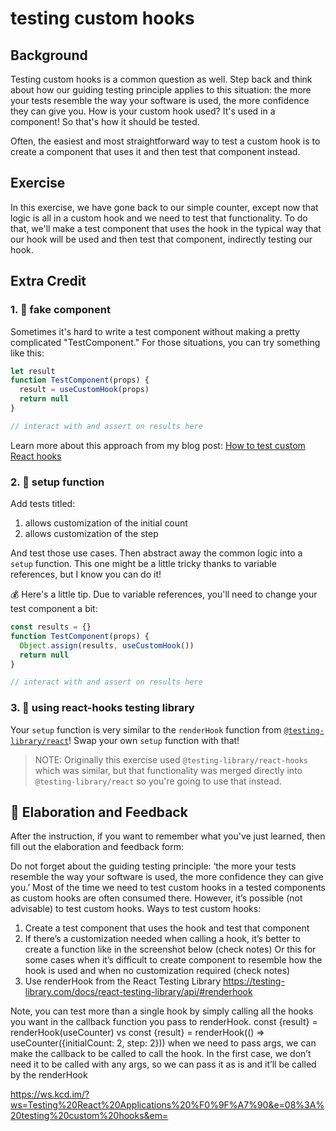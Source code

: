 # testing custom hooks

## Background

Testing custom hooks is a common question as well. Step back and think about how
our guiding testing principle applies to this situation: the more your tests
resemble the way your software is used, the more confidence they can give you.
How is your custom hook used? It's used in a component! So that's how it should
be tested.

Often, the easiest and most straightforward way to test a custom hook is to
create a component that uses it and then test that component instead.

## Exercise

In this exercise, we have gone back to our simple counter, except now that logic
is all in a custom hook and we need to test that functionality. To do that,
we'll make a test component that uses the hook in the typical way that our hook
will be used and then test that component, indirectly testing our hook.

## Extra Credit

### 1. 💯 fake component

Sometimes it's hard to write a test component without making a pretty
complicated "TestComponent." For those situations, you can try something like
this:

```javascript
let result
function TestComponent(props) {
  result = useCustomHook(props)
  return null
}

// interact with and assert on results here
```

Learn more about this approach from my blog post:
[How to test custom React hooks](https://kentcdodds.com/blog/how-to-test-custom-react-hooks)

### 2. 💯 setup function

Add tests titled:

1. allows customization of the initial count
2. allows customization of the step

And test those use cases. Then abstract away the common logic into a `setup`
function. This one might be a little tricky thanks to variable references, but I
know you can do it!

💰 Here's a little tip. Due to variable references, you'll need to change your
test component a bit:

```javascript
const results = {}
function TestComponent(props) {
  Object.assign(results, useCustomHook())
  return null
}

// interact with and assert on results here
```

### 3. 💯 using react-hooks testing library

Your `setup` function is very similar to the `renderHook` function from
[`@testing-library/react`](https://github.com/testing-library/react-testing-library)!
Swap your own `setup` function with that!

> NOTE: Originally this exercise used `@testing-library/react-hooks` which was
> similar, but that functionality was merged directly into
> `@testing-library/react` so you're going to use that instead.

## 🦉 Elaboration and Feedback

After the instruction, if you want to remember what you've just learned, then
fill out the elaboration and feedback form:

Do not forget about the guiding testing principle: ‘the more your tests resemble the way your software is used, the more confidence they can give you.’
Most of the time we need to test custom hooks in a tested components as custom hooks are often consumed there. However, it’s possible (not advisable) to test custom hooks.
Ways to test custom hooks:

1. Create a test component that uses the hook and test that component
2. If there’s a customization needed when calling a hook, it’s better to create a function like in the screenshot below (check notes)
Or this for some cases when it’s difficult to create component to resemble how the hook is used and when no customization required (check notes)
3. Use renderHook from the React Testing Library https://testing-library.com/docs/react-testing-library/api/#renderhook

Note, you can test more than a single hook by simply calling all the hooks you want in the callback function you pass to renderHook.
const {result} = renderHook(useCounter) vs  const {result} = renderHook(() => useCounter({initialCount: 2, step: 2}))  when we need to pass args, we can make the callback to be called to call the hook. In the first case, we don’t need it to be called with any args, so we can pass it as is and it’ll be called by the renderHook

https://ws.kcd.im/?ws=Testing%20React%20Applications%20%F0%9F%A7%90&e=08%3A%20testing%20custom%20hooks&em=
